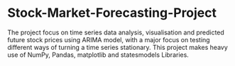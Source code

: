 # Stock-Market-Forecasting-Project
The project focus on time series data analysis, visualisation and predicted future stock prices using ARIMA model, with a major focus on testing different ways of turning a time series stationary. This project makes heavy use of NumPy, Pandas, matplotlib and statesmodels Libraries.
